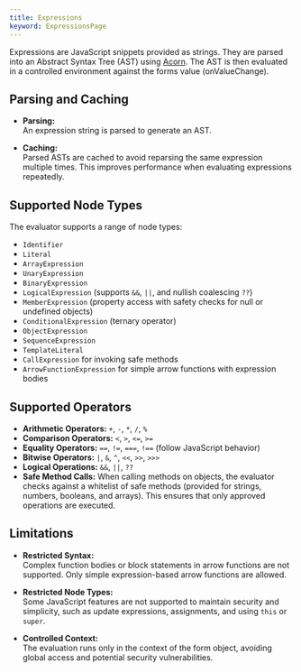 ```yaml
---
title: Expressions
keyword: ExpressionsPage
---
```


Expressions are JavaScript snippets provided as strings. They are parsed into an Abstract Syntax Tree (AST) using [Acorn](https://www.npmjs.com/package/acorn). The AST is then evaluated in a controlled environment against the forms value (onValueChange).

## Parsing and Caching

- **Parsing:**  
  An expression string is parsed to generate an AST.

- **Caching:**  
  Parsed ASTs are cached to avoid reparsing the same expression multiple times. This improves performance when evaluating expressions repeatedly.

## Supported Node Types

The evaluator supports a range of node types:

- `Identifier`
- `Literal`
- `ArrayExpression`
- `UnaryExpression`
- `BinaryExpression`
- `LogicalExpression` (supports `&&`, `||`, and nullish coalescing `??`)
- `MemberExpression` (property access with safety checks for null or undefined objects)
- `ConditionalExpression` (ternary operator)
- `ObjectExpression`
- `SequenceExpression`
- `TemplateLiteral`
- `CallExpression` for invoking safe methods
- `ArrowFunctionExpression` for simple arrow functions with expression bodies

## Supported Operators
- **Arithmetic Operators:** `+`, `-`, `*`, `/`, `%`
- **Comparison Operators:** `<`, `>`, `<=`, `>=`
- **Equality Operators:** `==`, `!=`, `===`, `!==` (follow JavaScript behavior)
- **Bitwise Operators:** `|`, `&`, `^`, `<<`, `>>`, `>>>`
- **Logical Operations:** `&&`, `||`, `??`
- **Safe Method Calls:** When calling methods on objects, the evaluator checks against a whitelist of safe methods (provided for strings, numbers, booleans, and arrays). This ensures that only approved operations are executed.

## Limitations

- **Restricted Syntax:**  
  Complex function bodies or block statements in arrow functions are not supported. Only simple expression-based arrow functions are allowed.

- **Restricted Node Types:**  
  Some JavaScript features are not supported to maintain security and simplicity, such as update expressions, assignments, and using `this` or `super`.

- **Controlled Context:**  
  The evaluation runs only in the context of the form object, avoiding global access and potential security vulnerabilities.
